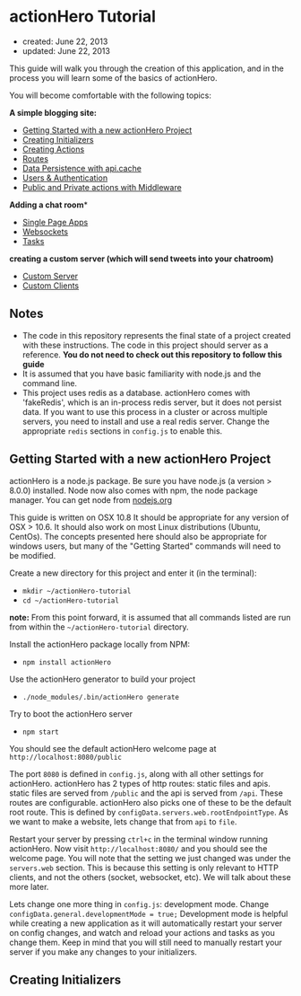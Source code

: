 # actionHero Tutorial
- created: June 22, 2013
- updated: June 22, 2013

This guide will walk you through the creation of this application, and in the process you will learn some of the basics of actionHero.

You will become comfortable with the following topics:

**A simple blogging site:**
- [Getting Started with a new actionHero Project]()
- [Creating Initializers]()
- [Creating Actions]()
- [Routes]()
- [Data Persistence with api.cache]()
- [Users & Authentication]()
- [Public and Private actions with Middleware]()

**Adding a chat room***
- [Single Page Apps]()
- [Websockets]()
- [Tasks]()

**creating a custom server (which will send tweets into your chatroom)**
- [Custom Server]()
- [Custom Clients]()

## Notes

- The code in this repository represents the final state of a project created with these instructions.  The code in this project should server as a reference.  **You do not need to check out this repository to follow this guide**
- It is assumed that you have basic familiarity with node.js and the command line.
- This project uses redis as a database.  actionHero comes with 'fakeRedis', which is an in-process redis server, but it does not persist data.  If you want to use this process in a cluster or across multiple servers, you need to install and use a real redis server.  Change the appropriate `redis` sections in `config.js` to enable this.

## Getting Started with a new actionHero Project

actionHero is a node.js package.  Be sure you have node.js (a version > 8.0.0) installed.  Node now also comes with npm, the node package manager.  You can get node from [nodejs.org](http://nodejs.org/)

This guide is written on OSX 10.8  It should be appropriate for any version of OSX > 10.6.  It should also work on most Linux distributions (Ubuntu, CentOs).  The concepts presented here should also be appropriate for windows users, but many of the "Getting Started" commands will need to be modified.  

Create a new directory for this project and enter it (in the terminal): 

- `mkdir ~/actionHero-tutorial`
- `cd ~/actionHero-tutorial`

**note:** From this point forward, it is assumed that all commands listed are run from within the `~/actionHero-tutorial` directory.

Install the actionHero package locally from NPM:

- `npm install actionHero`

Use the actionHero generator to build your project

- `./node_modules/.bin/actionHero generate`

Try to boot the actionHero server

- `npm start` 

You should see the default actionHero welcome page at `http://localhost:8080/public`

The port `8080` is defined in `config.js`, along with all other settings for actionHero.  actionHero has 2 types of http routes: static files and apis.  static files are served from `/public` and the api is served from `/api`.  These routes are configurable.  actionHero also picks one of these to be the default root route.  This is defined by `configData.servers.web.rootEndpointType`.  As we want to make a website, lets change that from `api` to `file`.

Restart your server by pressing `ctrl+c` in the terminal window running actionHero.  Now visit `http://localhost:8080/` and you should see the welcome page.  You will note that the setting we just changed was under the `servers.web` section.  This is because this setting is only relevant to HTTP clients, and not the others (socket, websocket, etc).  We will talk about these more later.

Lets change one more thing in `config.js`: development mode.  Change `configData.general.developmentMode = true;`  Development mode is helpful while creating a new application as it will automatically restart your server on config changes, and watch and reload your actions and tasks as you change them.  Keep in mind that you will still need to manually restart your server if you make any changes to your initializers. 

## Creating Initializers



